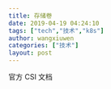 ```yaml
---
title: 存储卷
date: 2019-04-19 04:24:10
tags: ["tech","技术","k8s"]
author: wangxiuwen
categories: ["技术"]
layout: post
---
```


官方 CSI 文档